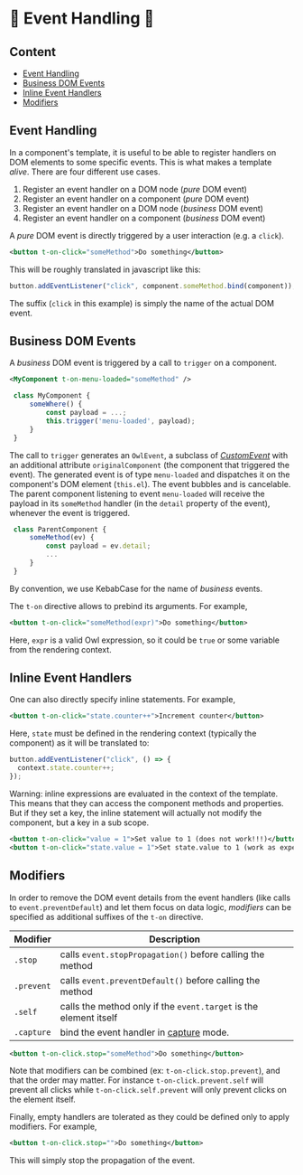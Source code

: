 # 🦉 Event Handling 🦉

## Content

- [Event Handling](#event-handling)
- [Business DOM Events](#business-dom-events)
- [Inline Event Handlers](#inline-event-handlers)
- [Modifiers](#modifiers)

## Event Handling

In a component's template, it is useful to be able to register handlers on DOM
elements to some specific events. This is what makes a template _alive_. There
are four different use cases.

1. Register an event handler on a DOM node (_pure_ DOM event)
2. Register an event handler on a component (_pure_ DOM event)
3. Register an event handler on a DOM node (_business_ DOM event)
4. Register an event handler on a component (_business_ DOM event)

A _pure_ DOM event is directly triggered by a user interaction (e.g. a `click`).

```xml
<button t-on-click="someMethod">Do something</button>
```

This will be roughly translated in javascript like this:

```js
button.addEventListener("click", component.someMethod.bind(component));
```

The suffix (`click` in this example) is simply the name of the actual DOM
event.

## Business DOM Events

A _business_ DOM event is triggered by a call to `trigger` on a component.

```xml
<MyComponent t-on-menu-loaded="someMethod" />
```

```js
 class MyComponent {
     someWhere() {
         const payload = ...;
         this.trigger('menu-loaded', payload);
     }
 }
```

The call to `trigger` generates an `OwlEvent`, a subclass of [_CustomEvent_](https://developer.mozilla.org/docs/Web/Guide/Events/Creating_and_triggering_events)
with an additional attribute `originalComponent` (the component that triggered
the event). The generated event is of type `menu-loaded` and dispatches it on
the component's DOM element (`this.el`). The event bubbles and is cancelable.
The parent component listening to event `menu-loaded` will receive the payload
in its `someMethod` handler (in the `detail` property of the event), whenever
the event is triggered.

```js
 class ParentComponent {
     someMethod(ev) {
         const payload = ev.detail;
         ...
     }
 }
```

By convention, we use KebabCase for the name of _business_ events.

The `t-on` directive allows to prebind its arguments. For example,

```xml
<button t-on-click="someMethod(expr)">Do something</button>
```

Here, `expr` is a valid Owl expression, so it could be `true` or some variable
from the rendering context.

## Inline Event Handlers

One can also directly specify inline statements. For example,

```xml
<button t-on-click="state.counter++">Increment counter</button>
```

Here, `state` must be defined in the rendering context (typically the component)
as it will be translated to:

```js
button.addEventListener("click", () => {
  context.state.counter++;
});
```

Warning: inline expressions are evaluated in the context of the template. This
means that they can access the component methods and properties. But if they set
a key, the inline statement will actually not modify the component, but a key in
a sub scope.

```xml
<button t-on-click="value = 1">Set value to 1 (does not work!!!)</button>
<button t-on-click="state.value = 1">Set state.value to 1 (work as expected)</button>
```

## Modifiers

In order to remove the DOM event details from the event handlers (like calls to
`event.preventDefault`) and let them focus on data logic, _modifiers_ can be
specified as additional suffixes of the `t-on` directive.

| Modifier   | Description                                                                                                              |
| ---------- | ------------------------------------------------------------------------------------------------------------------------ |
| `.stop`    | calls `event.stopPropagation()` before calling the method                                                                |
| `.prevent` | calls `event.preventDefault()` before calling the method                                                                 |
| `.self`    | calls the method only if the `event.target` is the element itself                                                        |
| `.capture` | bind the event handler in [capture](https://developer.mozilla.org/en-US/docs/Web/API/EventTarget/addEventListener) mode. |

```xml
<button t-on-click.stop="someMethod">Do something</button>
```

Note that modifiers can be combined (ex: `t-on-click.stop.prevent`), and that
the order may matter. For instance `t-on-click.prevent.self` will prevent all
clicks while `t-on-click.self.prevent` will only prevent clicks on the element
itself.

Finally, empty handlers are tolerated as they could be defined only to apply
modifiers. For example,

```xml
<button t-on-click.stop="">Do something</button>
```

This will simply stop the propagation of the event.
